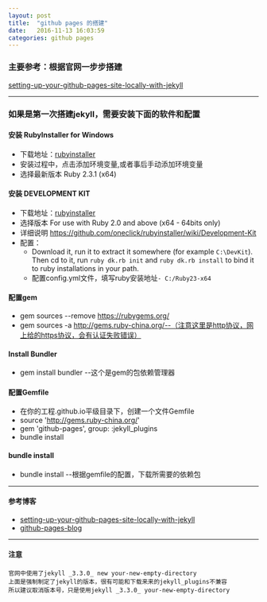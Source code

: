 ```yaml
---
layout: post
title:  "github pages 的搭建"
date:   2016-11-13 16:03:59
categories: github pages
---
```



### 主要参考：根据官网一步步搭建

[setting-up-your-github-pages-site-locally-with-jekyll](https://help.github.com/articles/setting-up-your-github-pages-site-locally-with-jekyll/)	

***

### 如果是第一次搭建jekyll，需要安装下面的软件和配置

#### 安装 RubyInstaller for Windows

- 下载地址：[rubyinstaller](http://rubyinstaller.org/downloads/)
- 安装过程中，点击添加环境变量,或者事后手动添加环境变量
- 选择最新版本 Ruby 2.3.1 (x64)

#### 安装 DEVELOPMENT KIT
	
- 下载地址：[rubyinstaller](http://rubyinstaller.org/downloads/)
- 选择版本 For use with Ruby 2.0 and above (x64 - 64bits only)
- 详细说明 https://github.com/oneclick/rubyinstaller/wiki/Development-Kit
- 配置： 
	- Download it, run it to extract it somewhere (for example `C:\DevKit`). Then cd to it, run `ruby dk.rb init` and `ruby dk.rb install` to bind it to ruby installations in your path.
	- 配置config.yml文件，填写ruby安装地址`- C:/Ruby23-x64`

	

#### 配置gem
- gem sources --remove https://rubygems.org/  
- gem sources -a http://gems.ruby-china.org/--（注意这里是http协议，网上给的https协议，会有认证失败错误）

#### Install Bundler
- gem install bundler --这个是gem的包依赖管理器

#### 配置Gemfile
- 在你的工程<xxx>.github.io平级目录下，创建一个文件Gemfile
- source 'http://gems.ruby-china.org/'
- gem 'github-pages', group: :jekyll_plugins
- bundle install

#### bundle install 
- bundle install --根据gemfile的配置，下载所需要的依赖包


*****

#### 参考博客
- [setting-up-your-github-pages-site-locally-with-jekyll](https://help.github.com/articles/setting-up-your-github-pages-site-locally-with-jekyll/)
- [github-pages-blog](http://www.ezlippi.com/blog/2015/03/github-pages-blog.html)

***

#### 注意
	官网中使用了jekyll _3.3.0_ new your-new-empty-directory
	上面是强制制定了jekyll的版本，很有可能和下载来来的jekyll_plugins不兼容
	所以建议取消版本号，只是使用jekyll _3.3.0_ your-new-empty-directory


	
